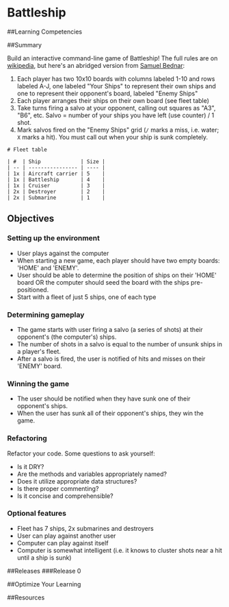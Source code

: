 # Battleship 
 
##Learning Competencies 

##Summary 

 Build an interactive command-line game of Battleship!  The full rules are on  [wikipedia](http://en.wikipedia.org/wiki/Battleship_\(game\)), but here's an abridged version from [Samuel Bednar](http://en.wikipedia.org/wiki/File:Battleships_Paper_Game.svg):
  
1. Each player has two 10x10 boards with columns labeled 1-10 and rows labeled A-J, one labeled "Your Ships" to represent their own ships and one to represent their opponent's board, labeled "Enemy Ships"
2. Each player arranges their ships on their own board (see fleet table)
3. Take turns firing a salvo at your opponent, calling out squares as "A3", "B6", etc.  Salvo = number of your ships you have left (use counter) / 1 shot.
4. Mark salvos fired on the "Enemy Ships" grid (`/` marks a miss, i.e. water; `X` marks a hit).  You must call out when your ship is sunk completely.

```text
# Fleet table

| #  | Ship             | Size |
| -- | ---------------- | ---- |
| 1x | Aircraft carrier | 5    |      
| 1x | Battleship       | 4    |
| 1x | Cruiser          | 3    |
| 2x | Destroyer        | 2    |
| 2x | Submarine        | 1    |
```

## Objectives



### Setting up the environment

- User plays against the computer
- When starting a new game, each player should have two empty boards: 'HOME' and 'ENEMY'.
- User should be able to determine the position of ships on their 'HOME' board OR the computer should seed the board with the ships pre-positioned.
- Start with a fleet of just 5 ships, one of each type

### Determining gameplay

- The game starts with user firing a salvo (a series of shots) at their opponent's (the computer's) ships.
- The number of shots in a salvo is equal to the number of unsunk ships in a player's fleet.
- After a salvo is fired, the user is notified of hits and misses on their 'ENEMY' board.

### Winning the game

- The user should be notified when they have sunk one of their opponent's ships.
- When the user has sunk all of their opponent's ships, they win the game.

### Refactoring

Refactor your code.  Some questions to ask yourself:
  
- Is it DRY?
- Are the methods and variables appropriately named?
- Does it utilize appropriate data structures?
- Is there proper commenting?
- Is it concise and comprehensible?

### Optional features

- Fleet has 7 ships, 2x submarines and destroyers
- User can play against another user
- Computer can play against itself
- Computer is somewhat intelligent (i.e. it knows to cluster shots near a hit until a ship is sunk) 

##Releases
###Release 0 

##Optimize Your Learning 

##Resources